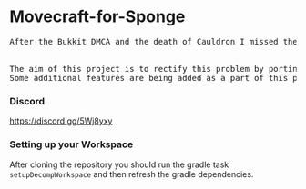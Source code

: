 # Movecraft-for-Sponge
<pre>
After the Bukkit DMCA and the death of Cauldron I missed the ability to fly airships around my modded worlds.


The aim of this project is to rectify this problem by porting Movecraft to the Sponge API.
Some additional features are being added as a part of this process.
</pre>

### Discord
https://discord.gg/5Wj8yxy

### Setting up your Workspace
After cloning the repository you should run the gradle task `setupDecompWorkspace` and then refresh the gradle dependencies.
